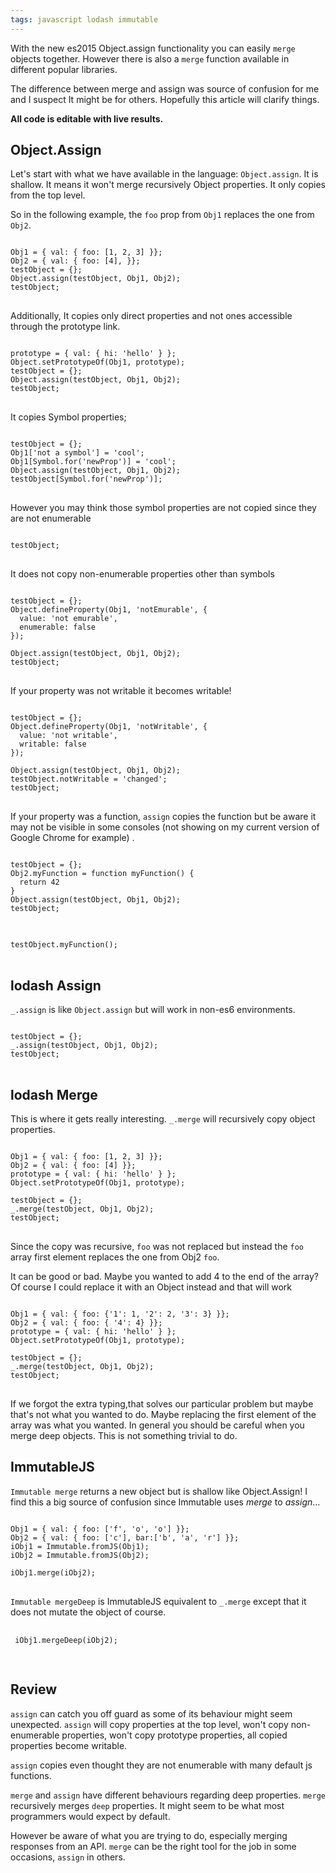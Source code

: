 ```yaml
---
tags: javascript lodash immutable
---
```

With the new es2015 Object.assign functionality you can easily `merge` objects
together. However there is also a `merge` function available in different popular
libraries.

The difference between merge and assign was source of confusion for me and
I suspect It might be for others. Hopefully this article will clarify
things.

<strong>
All code is editable with live results.
</strong>

## Object.Assign

Let's start with what we have available in the language: `Object.assign`.
It is shallow. It means it won't merge recursively Object properties.
It only copies from the top level.

So in the following example, the `foo` prop from `Obj1` replaces the one from `Obj2`.
<pre>
<code class="kjs" data-external-libs="https://cdnjs.cloudflare.com/ajax/libs/lodash.js/4.16.3/lodash.min.js,https://cdnjs.cloudflare.com/ajax/libs/ramda/0.22.1/ramda.min.js,https://cdnjs.cloudflare.com/ajax/libs/immutable/3.8.1/immutable.min.js">
Obj1 = { val: { foo: [1, 2, 3] }};
Obj2 = { val: { foo: [4], }};
testObject = {};
Object.assign(testObject, Obj1, Obj2);
testObject;
</code>
</pre>


Additionally, It copies only direct properties and not ones accessible through the prototype link.
<pre>
<code class="kjs">
prototype = { val: { hi: 'hello' } };
Object.setPrototypeOf(Obj1, prototype);
testObject = {};
Object.assign(testObject, Obj1, Obj2);
testObject;
</code>
</pre>

It copies Symbol properties;
<pre>
<code class="kjs">
testObject = {};
Obj1['not a symbol'] = 'cool';
Obj1[Symbol.for('newProp')] = 'cool';
Object.assign(testObject, Obj1, Obj2);
testObject[Symbol.for('newProp')];
</code>
</pre>

However you may think those symbol properties are not copied since they are not enumerable
<pre>
<code class="kjs">
testObject;
</code>
</pre>

It does not copy non-enumerable properties other than symbols
<pre>
<code class="kjs">
testObject = {};
Object.defineProperty(Obj1, 'notEmurable', {
  value: 'not emurable',
  enumerable: false
});

Object.assign(testObject, Obj1, Obj2);
testObject;
</code>
</pre>

If your property was not writable it becomes writable!
<pre>
<code class="kjs">
testObject = {};
Object.defineProperty(Obj1, 'notWritable', {
  value: 'not writable',
  writable: false
});

Object.assign(testObject, Obj1, Obj2);
testObject.notWritable = 'changed';
testObject;
</code>
</pre>

If your property was a function, `assign` copies the function but be aware it may not be visible in some consoles (not showing on my current version of Google Chrome for example) .
<pre>
<code class="kjs">
testObject = {};
Obj2.myFunction = function myFunction() {
  return 42
}
Object.assign(testObject, Obj1, Obj2);
testObject;
</code>
</pre>

<pre>
<code class="kjs">
testObject.myFunction();
</code>
</pre>

## lodash Assign

`_.assign` is like `Object.assign` but will work in non-es6 environments.

<pre>
<code class="kjs">
testObject = {};
_.assign(testObject, Obj1, Obj2);
testObject;
</code>
</pre>

## lodash Merge

This is where it gets really interesting. `_.merge` will recursively copy object
 properties.
<pre>
<code class="kjs">
Obj1 = { val: { foo: [1, 2, 3] }};
Obj2 = { val: { foo: [4] }};
prototype = { val: { hi: 'hello' } };
Object.setPrototypeOf(Obj1, prototype);

testObject = {};
_.merge(testObject, Obj1, Obj2);
testObject;
</code>
</pre>

Since the copy was recursive, `foo` was not replaced but instead
the `foo` array first element replaces the one from Obj2 `foo`.

It can be good or bad. Maybe you wanted to add 4 to the end of the array?
Of course I could replace it with an Object instead and that will work

<pre>
<code class="kjs">
Obj1 = { val: { foo: {'1': 1, '2': 2, '3': 3} }};
Obj2 = { val: { foo: { '4': 4} }};
prototype = { val: { hi: 'hello' } };
Object.setPrototypeOf(Obj1, prototype);

testObject = {};
_.merge(testObject, Obj1, Obj2);
testObject;
</code>
</pre>

If we forgot the extra typing,that solves our particular problem but maybe that's not
what you wanted to do.
Maybe replacing the first element of the array was what you wanted.
In general you should be careful when you merge deep objects. This is not something trivial to do.

## ImmutableJS

`Immutable merge` returns a new object but is shallow like Object.Assign!
I find this a big source of confusion since Immutable uses _merge_ to _assign_…
<pre>
<code class="kjs">
Obj1 = { val: { foo: ['f', 'o', 'o'] }};
Obj2 = { val: { foo: ['c'], bar:['b', 'a', 'r'] }};
iObj1 = Immutable.fromJS(Obj1);
iObj2 = Immutable.fromJS(Obj2);

iObj1.merge(iObj2);
</code>
</pre>

`Immutable mergeDeep` is ImmutableJS equivalent to `_.merge` except that it does
 not mutate the object of course.
 <pre>
 <code class="kjs">
 iObj1.mergeDeep(iObj2);
 </code>
 </pre>

## Review

`assign` can catch you off guard as some of its behaviour might seem unexpected.
`assign` will copy properties at the top level, won't copy non-enumerable properties,
won't copy prototype properties, all copied properties become writable.

`assign` copies even thought they are not enumerable with many default js functions.

`merge` and `assign` have different behaviours
regarding deep properties. `merge` recursively merges `deep` properties. It might
seem to be what most programmers would expect by default.

However be aware of what you are trying to do,
especially merging responses from an API. `merge` can be the right tool for the job in some occasions, `assign` in others.

<script>
window.klipse_settings = {
selector_eval_js: '.kjs',
selector_eval_rb: '.krb',
codemirror_options_in: {
theme: 'zenburnesque'
}
};
</script>
<script src="/js/klipse_plugin.min.js"></script>

